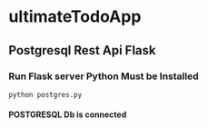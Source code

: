 # ultimateTodoApp
## Postgresql Rest Api Flask
### Run Flask server Python Must be Installed
```
python postgres.py
```
#### POSTGRESQL Db is connected
